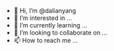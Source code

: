- 👋 Hi, I’m @dalianyang
- 👀 I’m interested in ...
- 🌱 I’m currently learning ...
- 💞️ I’m looking to collaborate on ...
- 📫 How to reach me ...

<!---
dalianyang/dalianyang is a ✨ special ✨ repository because its `README.md` (this file) appears on your GitHub profile.
You can click the Preview link to take a look at your changes.
--->
